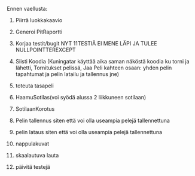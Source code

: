 Ennen vaellusta:
1. Piirrä luokkakaavio
2. Generoi PitRaportti
3. Korjaa testit/bugit NYT 11TESTIÄ EI MENE LÄPI JA TULEE NULLPOINTTEREXCEPT
3. Siisti Koodia (Kuningatar käyttää aika saman näköstä koodia ku torni ja lähetti, Tornitukset pelissä, Jaa Peli kahteen osaan: yhden pelin tapahtumat ja pelin latailu ja tallennus jne)

1. toteuta tasapeli
2. HaamuSotilas(voi syödä alussa 2 liikkuneen sotilaan)
3. SotilaanKorotus
4. Pelin tallennus siten että voi olla useampia pelejä tallennettuna
5. pelin lataus siten että voi olla useampia pelejä tallennettuna
6. nappulakuvat
7. skaalautuva lauta
8. päivitä testejä

